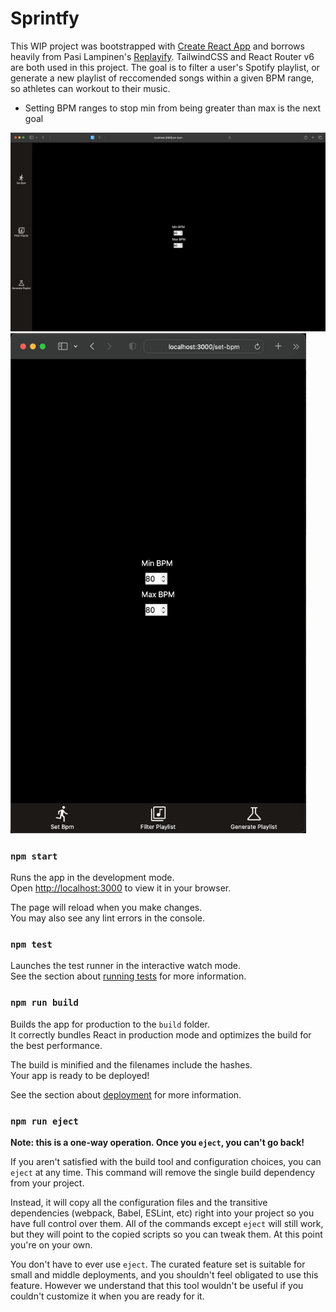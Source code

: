 # Sprintfy

This WIP project was bootstrapped with [Create React App](https://github.com/facebook/create-react-app) and borrows heavily from Pasi Lampinen's [Replayify](https://github.com/palampinen/replayify). TailwindCSS and React Router v6 are both used in this project. The goal is to filter a user's Spotify playlist, or generate a new playlist of reccomended songs within a given BPM range, so athletes can workout to their music.

- Setting BPM ranges to stop min from being greater than max is the next goal

<img width="800" src="./src/resources/repository_images/22_9_24_desktop.png">
<img height="800" src="./src/resources/repository_images/22_9_24_mobile.png">

### `npm start`

Runs the app in the development mode.\
Open [http://localhost:3000](http://localhost:3000) to view it in your browser.

The page will reload when you make changes.\
You may also see any lint errors in the console.

### `npm test`

Launches the test runner in the interactive watch mode.\
See the section about [running tests](https://facebook.github.io/create-react-app/docs/running-tests) for more information.

### `npm run build`

Builds the app for production to the `build` folder.\
It correctly bundles React in production mode and optimizes the build for the best performance.

The build is minified and the filenames include the hashes.\
Your app is ready to be deployed!

See the section about [deployment](https://facebook.github.io/create-react-app/docs/deployment) for more information.

### `npm run eject`

**Note: this is a one-way operation. Once you `eject`, you can't go back!**

If you aren't satisfied with the build tool and configuration choices, you can `eject` at any time. This command will remove the single build dependency from your project.

Instead, it will copy all the configuration files and the transitive dependencies (webpack, Babel, ESLint, etc) right into your project so you have full control over them. All of the commands except `eject` will still work, but they will point to the copied scripts so you can tweak them. At this point you're on your own.

You don't have to ever use `eject`. The curated feature set is suitable for small and middle deployments, and you shouldn't feel obligated to use this feature. However we understand that this tool wouldn't be useful if you couldn't customize it when you are ready for it.

